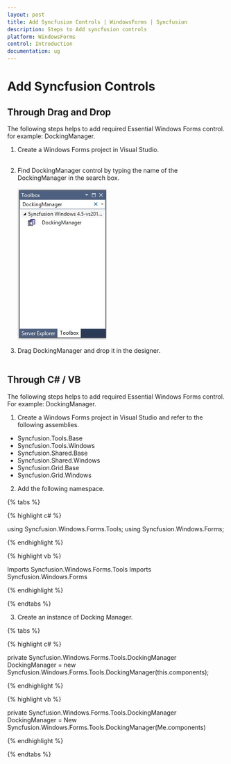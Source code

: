 ```yaml
---
layout: post
title: Add Syncfusion Controls | WindowsForms | Syncfusion
description: Steps to Add syncfusion controls
platform: WindowsForms
control: Introduction
documentation: ug
---
```


# Add Syncfusion Controls 

## Through Drag and Drop

The following steps helps to add required Essential Windows Forms control. for example: DockingManager.

1) Create a Windows Forms project in Visual Studio.<br/><br/>
2) Find DockingManager control by typing the name of the DockingManager in the search box.<br/><br/>
![docking](ThroughDragandDrop_images/ThroughDragandDrop_img1.png)

3) Drag DockingManager and drop it in the designer.<br/><br/>

## Through C# / VB

The following steps helps to add required Essential Windows Forms control. For example: DockingManager.

1) Create a Windows Forms project in Visual Studio and refer to the following assemblies.

 * Syncfusion.Tools.Base
 * Syncfusion.Tools.Windows
 * Syncfusion.Shared.Base
 * Syncfusion.Shared.Windows
 * Syncfusion.Grid.Base
 * Syncfusion.Grid.Windows

2) Add the following namespace.

{% tabs %}

{% highlight c# %}

using Syncfusion.Windows.Forms.Tools;
using Syncfusion.Windows.Forms;

{% endhighlight %}

{% highlight vb %}

Imports Syncfusion.Windows.Forms.Tools
Imports Syncfusion.Windows.Forms

{% endhighlight %}

{% endtabs %}

3) Create an instance of Docking Manager.

{% tabs %}

{% highlight c# %}

private Syncfusion.Windows.Forms.Tools.DockingManager DockingManager = new Syncfusion.Windows.Forms.Tools.DockingManager(this.components);

{% endhighlight %}

{% highlight vb %}

private Syncfusion.Windows.Forms.Tools.DockingManager DockingManager = New Syncfusion.Windows.Forms.Tools.DockingManager(Me.components)

{% endhighlight %}

{% endtabs %}
